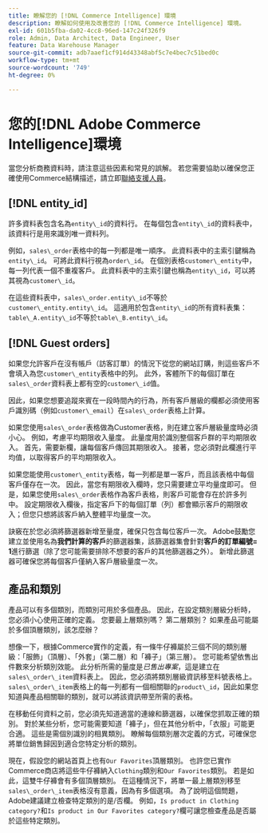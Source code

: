 ```yaml
---
title: 瞭解您的 [!DNL Commerce Intelligence] 環境
description: 瞭解如何使用及改善您的 [!DNL Commerce Intelligence] 環境。
exl-id: 601b5fba-da02-4cc8-96ed-147c24f326f9
role: Admin, Data Architect, Data Engineer, User
feature: Data Warehouse Manager
source-git-commit: adb7aaef1cf914d43348abf5c7e4bec7c51bed0c
workflow-type: tm+mt
source-wordcount: '749'
ht-degree: 0%

---
```


# 您的[!DNL Adobe Commerce Intelligence]環境

當您分析商務資料時，請注意這些因素和常見的誤解。 若您需要協助以確保您正確使用Commerce結構描述，請立即[聯絡支援人員](https://experienceleague.adobe.com/docs/commerce-knowledge-base/kb/troubleshooting/miscellaneous/mbi-service-policies.html)。

## [!DNL entity\_id]

許多資料表包含名為`entity\_id`的資料行。 在每個包含`entity\_id`的資料表中，該資料行是用來識別唯一資料列。

例如，`sales\_order`表格中的每一列都是唯一順序。 此資料表中的主索引鍵稱為`entity\_id`。 可將此資料行視為`order\_id`。 在個別表格`customer\_entity`中，每一列代表一個不重複客戶。 此資料表中的主索引鍵也稱為`entity\_id`，可以將其視為`customer\_id`。

在這些資料表中，`sales\_order.entity\_id`不等於`customer\_entity.entity\_id`。 這適用於包含`entity\_id`的所有資料表集： `table\_A.entity\_id`不等於`table\_B.entity\_id`。

## [!DNL Guest orders]

如果您允許客戶在沒有帳戶（訪客訂單）的情況下從您的網站訂購，則這些客戶不會填入為您`customer\_entity`表格中的列。 此外，客體所下的每個訂單在`sales\_order`資料表上都有空的`customer\_id`值。

因此，如果您想要追蹤來賓在一段時間內的行為，所有客戶層級的欄都必須使用客戶識別碼（例如`customer\_email`）在`sales\_order`表格上計算。

如果您使用`sales\_order`表格做為Customer表格，則在建立客戶層級量度時必須小心。 例如，考慮平均期限收入量度。 此量度用於識別整個客戶群的平均期限收入。 首先，需要新欄，讓每個客戶傳回其期限收入。 接著，您必須對此欄進行平均值，以取得客戶的平均期限收入。

如果您能使用`customer\_entity`表格，每一列都是單一客戶，而且該表格中每個客戶僅存在一次。 因此，當您有期限收入欄時，您只需要建立平均量度即可。 但是，如果您使用`sales\_order`表格作為客戶表格，則客戶可能會存在於許多列中。 設定期限收入欄後，指定客戶下的每個訂單（列）都會顯示客戶的期限收入；但您只想將該客戶納入整體平均量度一次。

訣竅在於您必須將篩選器新增至量度，確保只包含每位客戶一次。 Adobe鼓勵您建立並使用名為&#x200B;**我們計算的客戶**&#x200B;的篩選器集，該篩選器集會針對&#x200B;**客戶的訂單編號= 1**&#x200B;進行篩選（除了您可能需要排除不想要的客戶的其他篩選器之外）。 新增此篩選器可確保您將每個客戶僅納入客戶層級量度一次。

## 產品和類別

產品可以有多個類別，而類別可用於多個產品。 因此，在設定類別層級分析時，您必須小心使用正確的定義。 您要最上層類別嗎？ 第二層類別？ 如果產品可能屬於多個頂層類別，該怎麼辦？

想像一下，根據Commerce實作的定義，有一條牛仔褲屬於三個不同的類別層級：「服飾」（頂層）、「外套」（第二層）和「褲子」（第三層）。 您可能希望依售出件數來分析類別效能。 此分析所需的量度是&#x200B;_已售出專案_，這是建立在`sales\_order\_item`資料表上。 因此，您必須將類別層級資訊移至料號表格上。 `sales\_order\_item`表格上的每一列都有一個相關聯的`product\_id`，因此如果您知道與產品相關聯的類別，就可以將該資訊帶至所需的表格。

在移動任何資料之前，您必須先知道適當的連線和篩選器，以確保您抓取正確的類別。 對於某些分析，您可能需要知道「褲子」，但在其他分析中，「衣服」可能更合適。 這些是需個別識別的相異類別。 瞭解每個類別層次定義的方式，可確保您將單位銷售歸因到適合您特定分析的類別。

現在，假設您的網站首頁上也有`Our Favorites`頂層類別。 也許您已實作Commerce商店將這些牛仔褲納入`Clothing`類別和`Our Favorites`類別。 若是如此，這雙牛仔褲會有多個頂層類別。 在這種情況下，將單一最上層類別移至`sales\_order\_item`表格沒有意義，因為有多個選項。 為了說明這個問題，Adobe建議建立檢查特定類別的是/否欄。 例如，`Is product in Clothing category?`和`Is product in Our Favorites category?`欄可讓您檢查產品是否屬於這些特定類別。
